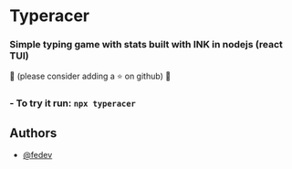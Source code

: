 # Typeracer

### Simple typing game with stats built with INK in nodejs (react TUI)

🩷 (please consider adding a ⭐ on github) 🩷

### - To try it run: `npx typeracer`

## Authors

- [@fedev](https://github.com/fedevcoding)
